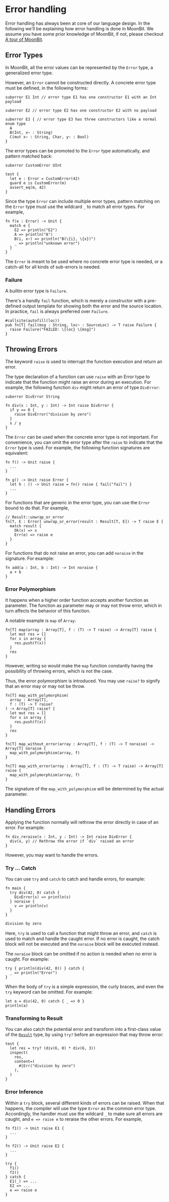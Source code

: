 # Error handling

Error handling has always been at core of our language design. In the following
we'll be explaining how error handling is done in MoonBit. We assume you have
some prior knowledge of MoonBit, if not, please checkout
[A tour of MoonBit](../tutorial/tour.md).

## Error Types

In MoonBit, all the error values can be represented by the `Error` type, a
generalized error type.

However, an `Error` cannot be constructed directly. A concrete error type must
be defined, in the following forms:

```moonbit
suberror E1 Int // error type E1 has one constructor E1 with an Int payload

suberror E2 // error type E2 has one constructor E2 with no payload

suberror E3 { // error type E3 has three constructors like a normal enum type
  A
  B(Int, x~ : String)
  C(mut x~ : String, Char, y~ : Bool)
}
```

The error types can be promoted to the `Error` type automatically, and pattern
matched back:

```moonbit
suberror CustomError UInt

test {
  let e : Error = CustomError(42)
  guard e is CustomError(m)
  assert_eq(m, 42)
}
```

Since the type `Error` can include multiple error types, pattern matching on the
`Error` type must use the wildcard `_` to match all error types. For example,

```moonbit
fn f(e : Error) -> Unit {
  match e {
    E2 => println("E2")
    A => println("A")
    B(i, x~) => println("B(\{i}, \{x})")
    _ => println("unknown error")
  }
}
```

The `Error` is meant to be used where no concrete error type is needed, or a
catch-all for all kinds of sub-errors is needed.

### Failure

A builtin error type is `Failure`.

There's a handly `fail` function, which is merely a constructor with a
pre-defined output template for showing both the error and the source location.
In practice, `fail` is always preferred over `Failure`.

<!-- MANUAL CHECK -->
```moonbit
#callsite(autofill(loc))
pub fn[T] fail(msg : String, loc~ : SourceLoc) -> T raise Failure {
  raise Failure("FAILED: \{loc} \{msg}")
}
```

## Throwing Errors

The keyword `raise` is used to interrupt the function execution and return an
error.

The type declaration of a function can use `raise` with an Error type to
indicate that the function might raise an error during an execution. For
example, the following function `div` might return an error of type `DivError`:

```moonbit
suberror DivError String

fn div(x : Int, y : Int) -> Int raise DivError {
  if y == 0 {
    raise DivError("division by zero")
  }
  x / y
}
```

The `Error` can be used when the concrete error type is not important. For
convenience, you can omit the error type after the `raise` to indicate that the
`Error` type is used. For example, the following function signatures are
equivalent:

```moonbit
fn f() -> Unit raise {
  ...
}

fn g() -> Unit raise Error {
  let h : () -> Unit raise = fn() raise { fail("fail") }
  ...
}
```

For functions that are generic in the error type, you can use the `Error` bound
to do that. For example,

```moonbit
// Result::unwrap_or_error
fn[T, E : Error] unwrap_or_error(result : Result[T, E]) -> T raise E {
  match result {
    Ok(x) => x
    Err(e) => raise e
  }
}
```

For functions that do not raise an error, you can add `noraise` in the
signature. For example:

```moonbit
fn add(a : Int, b : Int) -> Int noraise {
  a + b
}
```

### Error Polymorphism

It happens when a higher order function accepts another function as parameter.
The function as parameter may or may not throw error, which in turn affects the
behavior of this function.

A notable example is `map` of `Array`:

```moonbit
fn[T] map(array : Array[T], f : (T) -> T raise) -> Array[T] raise {
  let mut res = []
  for x in array {
    res.push(f(x))
  }
  res
}
```

However, writing so would make the `map` function constantly having the
possibility of throwing errors, which is not the case.

Thus, the error polymorphism is introduced. You may use `raise?` to signify that
an error may or may not be throw.

```moonbit
fn[T] map_with_polymorphism(
  array : Array[T],
  f : (T) -> T raise?
) -> Array[T] raise? {
  let mut res = []
  for x in array {
    res.push(f(x))
  }
  res
}

fn[T] map_without_error(array : Array[T], f : (T) -> T noraise) -> Array[T] noraise {
  map_with_polymorphism(array, f)
}

fn[T] map_with_error(array : Array[T], f : (T) -> T raise) -> Array[T] raise {
  map_with_polymorphism(array, f)
}
```

The signature of the `map_with_polymorphism` will be determined by the actual
parameter.

## Handling Errors

Applying the function normally will rethrow the error directly in case of an
error. For example:

```moonbit
fn div_reraise(x : Int, y : Int) -> Int raise DivError {
  div(x, y) // Rethrow the error if `div` raised an error
}
```

However, you may want to handle the errors.

### Try ... Catch

You can use `try` and `catch` to catch and handle errors, for example:

```moonbit
fn main {
  try div(42, 0) catch {
    DivError(s) => println(s)
  } noraise {
    v => println(v)
  }
}
```

```default
division by zero
```

Here, `try` is used to call a function that might throw an error, and `catch` is
used to match and handle the caught error. If no error is caught, the catch
block will not be executed and the `noraise` block will be executed instead.

The `noraise` block can be omitted if no action is needed when no error is
caught. For example:

```moonbit
try { println(div(42, 0)) } catch {
  _ => println("Error")
}
```

When the body of `try` is a simple expression, the curly braces, and even the
`try` keyword can be omitted. For example:

```moonbit
let a = div(42, 0) catch { _ => 0 }
println(a)
```

### Transforming to Result

You can also catch the potential error and transform into a first-class value of
the [`Result`](fundamentals.md#option-and-result) type, by using
`try?` before an expression that may throw error:

```moonbit
test {
  let res = try? (div(6, 0) * div(6, 3))
  inspect(
    res,
    content=(
      #|Err("division by zero")
    ),
  )
}
```

### Error Inference

Within a `try` block, several different kinds of errors can be raised. When that
happens, the compiler will use the type `Error` as the common error type.
Accordingly, the handler must use the wildcard `_` to make sure all errors are
caught, and `e => raise e` to reraise the other errors. For example,

```moonbit
fn f1() -> Unit raise E1 {
  ...
}

fn f2() -> Unit raise E2 {
  ...
}

try {
  f1()
  f2()
} catch {
  E1(_) => ...
  E2 => ...
  e => raise e
}
```
